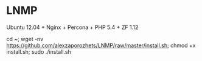 LNMP
====

Ubuntu 12.04 + Nginx + Percona + PHP 5.4 + ZF 1.12


cd ~; wget -nv https://github.com/alexzaporozhets/LNMP/raw/master/install.sh; chmod +x install.sh; sudo ./install.sh

